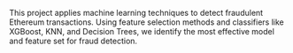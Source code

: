 This project applies machine learning techniques to detect fraudulent Ethereum transactions. Using feature selection methods and classifiers like XGBoost, KNN, and Decision Trees, we identify the most effective model and feature set for fraud detection. 
